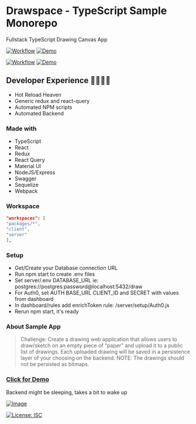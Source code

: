 # Drawspace - TypeScript Sample Monorepo

Fullstack TypeScript Drawing Canvas App

[![Workflow](https://github.com/ruyd/fullstack-monorepo/actions/workflows/deploy-client.yml/badge.svg)](https://github.com/ruyd/fullstack-monorepo/actions/workflows/deploy-client.yml)
[![Demo](https://img.shields.io/badge/Deployment-GITHUB%20PAGES-GREEN.svg)](https://ruyd.github.io/fullstack-monorepo)

[![Workflow](https://github.com/ruyd/fullstack-monorepo/actions/workflows/deploy-server.yml/badge.svg)](https://github.com/ruyd/fullstack-monorepo/actions/workflows/deploy-server.yml)
[![Demo](https://img.shields.io/badge/Deployment-HEROKU-GREEN.svg)](https://drawspace-api.herokuapp.com/docs)

## Developer Experience 🙌💕😎✨

- Hot Reload Heaven
- Generic redux and react-query
- Automated NPM scripts
- Automated Backend

### Made with

- TypeScript
- React
- Redux
- React Query
- Material UI
- NodeJS/Express
- Swagger
- Sequelize
- Webpack
 
### Workspace

```json
"workspaces": [
"packages/*",
"client",
"server"
],
```

### Setup

- Get/Create your Database connection URL
- Run npm start to create .env files
- Set server/.env DATABASE_URL ie: postgres://postgres:password@localhost:5432/draw
- For Auth0, set AUTH BASE_URL CLIENT_ID and SECRET with values from dashboard
- In dashboard/rules add enrichToken rule: /server/setup/Auth0.js
- Rerun npm start, it's ready

### About Sample App

> Challenge: Create a drawing web application that allows users to draw/sketch on an empty piece of “paper” and upload it to a public list of drawings.
> Each uploaded drawing will be saved in a persistence layer of your choosing on the backend.
> NOTE: The drawings should not be persisted as bitmaps.

### [Click for Demo](https://ruyd.github.io/fullstack-monorepo)

Backend might be sleeping, takes a bit to wake up

[![Image](https://raw.githubusercontent.com/ruyd/fullstack-monorepo/master/client/src/pages/Home/images/self.PNG)](https://ruyd.github.io/fullstack-monorepo/draw)

[![License: ISC](https://img.shields.io/badge/License-ISC-blue.svg)](https://opensource.org/licenses/ISC)
